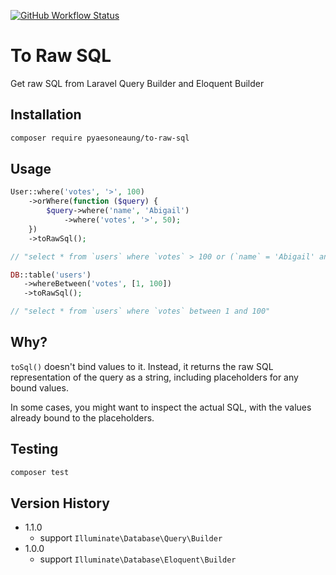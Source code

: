 [![GitHub Workflow Status](https://img.shields.io/github/actions/workflow/status/PyaeSoneAungRgn/to-raw-sql/run-tests.yml?branch=main&label=test)](https://github.com/PyaeSoneAungRgn/to-raw-sql/actions/workflows/run-tests.yml)

# To Raw SQL

Get raw SQL from Laravel Query Builder and Eloquent Builder

## Installation

```bash
composer require pyaesoneaung/to-raw-sql
```

## Usage

```php
User::where('votes', '>', 100)
    ->orWhere(function ($query) {
        $query->where('name', 'Abigail')
            ->where('votes', '>', 50);
    })
    ->toRawSql();

// "select * from `users` where `votes` > 100 or (`name` = 'Abigail' and `votes` > 50)"
```

```php
DB::table('users')
   ->whereBetween('votes', [1, 100])
   ->toRawSql();

// "select * from `users` where `votes` between 1 and 100"
```

## Why?
`toSql()` doesn't bind values to it. Instead, it returns the raw SQL representation of the query as a string, including placeholders for any bound values.

In some cases, you might want to inspect the actual SQL, with the values already bound to the placeholders. 

## Testing

```bash
composer test
```

## Version History

- 1.1.0
  - support `Illuminate\Database\Query\Builder`
- 1.0.0
  - support `Illuminate\Database\Eloquent\Builder`
